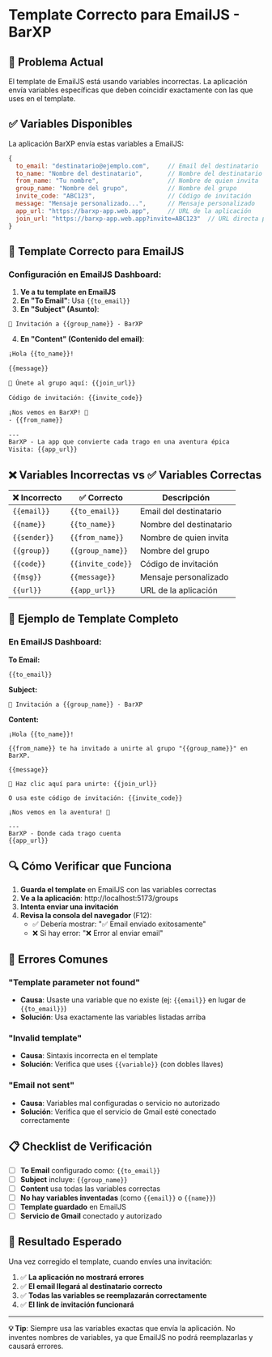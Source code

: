# Template Correcto para EmailJS - BarXP

## 🚨 Problema Actual
El template de EmailJS está usando variables incorrectas. La aplicación envía variables específicas que deben coincidir exactamente con las que uses en el template.

## ✅ Variables Disponibles

La aplicación BarXP envía estas variables a EmailJS:

```javascript
{
  to_email: "destinatario@ejemplo.com",     // Email del destinatario
  to_name: "Nombre del destinatario",       // Nombre del destinatario
  from_name: "Tu nombre",                   // Nombre de quien invita
  group_name: "Nombre del grupo",           // Nombre del grupo
  invite_code: "ABC123",                    // Código de invitación
  message: "Mensaje personalizado...",      // Mensaje personalizado
  app_url: "https://barxp-app.web.app",     // URL de la aplicación
  join_url: "https://barxp-app.web.app?invite=ABC123"  // URL directa para unirse
}
```

## 🔧 Template Correcto para EmailJS

### Configuración en EmailJS Dashboard:

1. **Ve a tu template en EmailJS**
2. **En "To Email"**: Usa `{{to_email}}`
3. **En "Subject" (Asunto)**:
```
🎯 Invitación a {{group_name}} - BarXP
```

4. **En "Content" (Contenido del email)**:
```html
¡Hola {{to_name}}!

{{message}}

🔗 Únete al grupo aquí: {{join_url}}

Código de invitación: {{invite_code}}

¡Nos vemos en BarXP! 🍻
- {{from_name}}

---
BarXP - La app que convierte cada trago en una aventura épica
Visita: {{app_url}}
```

## ❌ Variables Incorrectas vs ✅ Variables Correctas

| ❌ Incorrecto | ✅ Correcto | Descripción |
|---------------|-------------|-------------|
| `{{email}}`   | `{{to_email}}` | Email del destinatario |
| `{{name}}`    | `{{to_name}}`  | Nombre del destinatario |
| `{{sender}}`  | `{{from_name}}` | Nombre de quien invita |
| `{{group}}`   | `{{group_name}}` | Nombre del grupo |
| `{{code}}`    | `{{invite_code}}` | Código de invitación |
| `{{msg}}`     | `{{message}}` | Mensaje personalizado |
| `{{url}}`     | `{{app_url}}` | URL de la aplicación |

## 🧪 Ejemplo de Template Completo

### En EmailJS Dashboard:

**To Email:**
```
{{to_email}}
```

**Subject:**
```
🎯 Invitación a {{group_name}} - BarXP
```

**Content:**
```
¡Hola {{to_name}}!

{{from_name}} te ha invitado a unirte al grupo "{{group_name}}" en BarXP.

{{message}}

🔗 Haz clic aquí para unirte: {{join_url}}

O usa este código de invitación: {{invite_code}}

¡Nos vemos en la aventura! 🍻

---
BarXP - Donde cada trago cuenta
{{app_url}}
```

## 🔍 Cómo Verificar que Funciona

1. **Guarda el template** en EmailJS con las variables correctas
2. **Ve a la aplicación**: http://localhost:5173/groups
3. **Intenta enviar una invitación**
4. **Revisa la consola del navegador** (F12):
   - ✅ Debería mostrar: "✅ Email enviado exitosamente"
   - ❌ Si hay error: "❌ Error al enviar email"

## 🚨 Errores Comunes

### "Template parameter not found"
- **Causa**: Usaste una variable que no existe (ej: `{{email}}` en lugar de `{{to_email}}`)
- **Solución**: Usa exactamente las variables listadas arriba

### "Invalid template"
- **Causa**: Sintaxis incorrecta en el template
- **Solución**: Verifica que uses `{{variable}}` (con dobles llaves)

### "Email not sent"
- **Causa**: Variables mal configuradas o servicio no autorizado
- **Solución**: Verifica que el servicio de Gmail esté conectado correctamente

## 📋 Checklist de Verificación

- [ ] **To Email** configurado como: `{{to_email}}`
- [ ] **Subject** incluye: `{{group_name}}`
- [ ] **Content** usa todas las variables correctas
- [ ] **No hay variables inventadas** (como `{{email}}` o `{{name}}`)
- [ ] **Template guardado** en EmailJS
- [ ] **Servicio de Gmail** conectado y autorizado

## 🎯 Resultado Esperado

Una vez corregido el template, cuando envíes una invitación:

1. ✅ **La aplicación no mostrará errores**
2. ✅ **El email llegará al destinatario correcto**
3. ✅ **Todas las variables se reemplazarán correctamente**
4. ✅ **El link de invitación funcionará**

---

**💡 Tip**: Siempre usa las variables exactas que envía la aplicación. No inventes nombres de variables, ya que EmailJS no podrá reemplazarlas y causará errores.